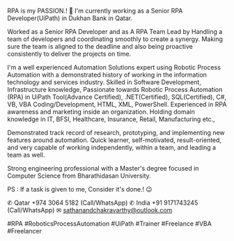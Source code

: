 RPA is my PASSION.! 🤖 I'm currently working as a Senior RPA Developer(UiPath) in Dukhan Bank in Qatar. 

Worked as a Senior RPA Developer and as A RPA Team Lead by Handling a team of developers and coordinating smoothly to create a synergy. Making sure the team is aligned to the deadline and also being proactive consistently to deliver the projects on time.

I'm a well experienced Automation Solutions expert using Robotic Process Automation with a demonstrated history of working in the information technology and services industry. Skilled in Software Development, Infrastructure knowledge, Passionate towards Robotic Process Automation (RPA) in UiPath Tool(Advance Certified), .NET(Certified), SQL(Certified), C#, VB, VBA Coding/Development, HTML, XML, PowerShell. Experienced in RPA awareness and marketing inside an organization. Holding domain knowledge in IT, BFSI, Healthcare, Insurance, Retail, Manufacturing etc.,

Demonstrated track record of research, prototyping, and implementing new features around automation. Quick learner, self-motivated, result-oriented, and very capable of working independently, within a team, and leading a team as well.

Strong engineering professional with a Master's degree focused in Computer Science from Bharathidasan University.

PS : If a task is given to me, Consider it's done.! 😉

✆ Qatar +974 3064 5182 (Call/WhatsApp)
✆ India +91 9171743245 (Call/WhatsApp)
✉ sathanandchakravarthy@outlook.com

#RPA #RoboticsProcessAutomation #UiPath #Trainer #Freelance #VBA #Freelancer
